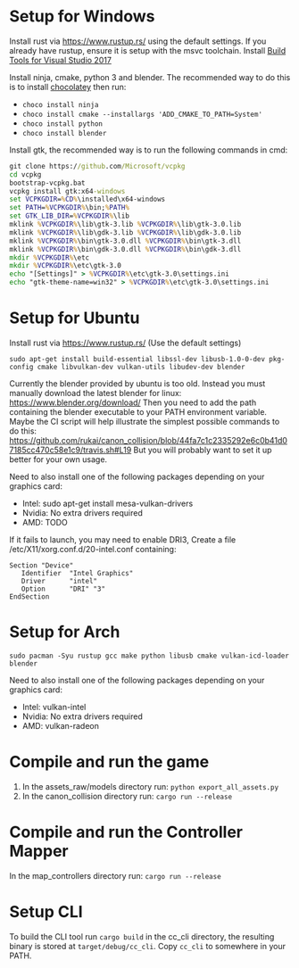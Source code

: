 # Setup for Windows

Install rust via https://www.rustup.rs/ using the default settings. If you already have rustup, ensure it is setup with the msvc toolchain.
Install [Build Tools for Visual Studio 2017](https://visualstudio.microsoft.com/downloads/#build-tools-for-visual-studio-2017)

Install ninja, cmake, python 3 and blender.
The recommended way to do this is to install [chocolatey](https://chocolatey.org) then run:
*   `choco install ninja`
*   `choco install cmake --installargs 'ADD_CMAKE_TO_PATH=System'`
*   `choco install python`
*   `choco install blender`

Install gtk, the recommended way is to run the following commands in cmd:
```cmd
git clone https://github.com/Microsoft/vcpkg
cd vcpkg
bootstrap-vcpkg.bat
vcpkg install gtk:x64-windows
set VCPKGDIR=%CD%\installed\x64-windows
set PATH=%VCPKGDIR%\bin;%PATH%
set GTK_LIB_DIR=%VCPKGDIR%\lib
mklink %VCPKGDIR%\lib\gtk-3.lib %VCPKGDIR%\lib\gtk-3.0.lib
mklink %VCPKGDIR%\lib\gdk-3.lib %VCPKGDIR%\lib\gdk-3.0.lib
mklink %VCPKGDIR%\bin\gtk-3.0.dll %VCPKGDIR%\bin\gtk-3.dll
mklink %VCPKGDIR%\bin\gdk-3.0.dll %VCPKGDIR%\bin\gdk-3.dll
mkdir %VCPKGDIR%\etc
mkdir %VCPKGDIR%\etc\gtk-3.0
echo "[Settings]" > %VCPKGDIR%\etc\gtk-3.0\settings.ini
echo "gtk-theme-name=win32" > %VCPKGDIR%\etc\gtk-3.0\settings.ini
```

# Setup for Ubuntu

Install rust via https://www.rustup.rs/ (Use the default settings)

```
sudo apt-get install build-essential libssl-dev libusb-1.0-0-dev pkg-config cmake libvulkan-dev vulkan-utils libudev-dev blender
```

Currently the blender provided by ubuntu is too old.
Instead you must manually download the latest blender for linux: https://www.blender.org/download/
Then you need to add the path containing the blender executable to your PATH environment variable.
Maybe the CI script will help illustrate the simplest possible commands to do this: https://github.com/rukai/canon_collision/blob/44fa7c1c2335292e6c0b41d07185cc470c58e1c9/travis.sh#L19
But you will probably want to set it up better for your own usage.

Need to also install one of the following packages depending on your graphics card:
*   Intel: sudo apt-get install mesa-vulkan-drivers
*   Nvidia: No extra drivers required
*   AMD:   TODO

If it fails to launch, you may need to enable DRI3,
Create a file /etc/X11/xorg.conf.d/20-intel.conf containing:
```
Section "Device"
   Identifier  "Intel Graphics"
   Driver      "intel"
   Option      "DRI" "3"
EndSection
```

# Setup for Arch

```
sudo pacman -Syu rustup gcc make python libusb cmake vulkan-icd-loader blender
```

Need to also install one of the following packages depending on your graphics card:
*   Intel: vulkan-intel
*   Nvidia: No extra drivers required
*   AMD:   vulkan-radeon

# Compile and run the game

1.  In the assets_raw/models directory run: `python export_all_assets.py`
2.  In the canon_collision directory run: `cargo run --release`

# Compile and run the Controller Mapper

In the map_controllers directory run: `cargo run --release`

# Setup CLI

To build the CLI tool run `cargo build` in the cc_cli directory, the resulting binary is stored at `target/debug/cc_cli`.
Copy `cc_cli` to somewhere in your PATH.
